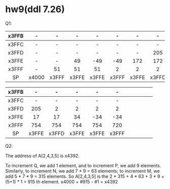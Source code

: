 # hw9(ddl 7.26)

Q1:

| x3FFB |   -   |   -   |   -   |   -   |   -   |   -   |   -   |   -   |   -   |
| :---: | :---: | :---: | :---: | :---: | :---: | :---: | :---: | :---: | :---: |
| x3FFC |   -   |   -   |   -   |   -   |   -   |   -   |   -   |   -   |   -   |
| x3FFD |   -   |   -   |   -   |   -   |   -   |   -   |  205  |  205  |  205  |
| x3FFE |   -   |   -   |  49   |  -49  |  -49  |  172  |  172  |  377  |  377  |
| x3FFF |   -   |  51   |  51   |  51   |   2   |   2   |   2   |   2   |  754  |
|  SP   | x4000 | x3FFF | x3FFE | x3FFE | x3FFF | x3FFE | x3FFD | x3FFE | x3FFF |

| x3FFB |   -   |   -   |   -   |   -   |   -   |      |      |      |      |      |
| :---: | :---: | :---: | :---: | :---: | :---: | ---- | ---- | ---- | ---- | ---- |
| x3FFC |   -   |   -   |   -   |   -   |   -   |      |      |      |      |      |
| x3FFD |  205  |   2   |   2   |   2   |   2   |      |      |      |      |      |
| x3FFE |  17   |  17   |  34   |  -34  |  -34  |      |      |      |      |      |
| x3FFF |  754  |  754  |  754  |  754  |  720  |      |      |      |      |      |
|  SP   | x3FFE | x3FFD | x3FFE | x3FFE | x3FFF |      |      |      |      |      |

Q2:

The address of A[2,4,3,5] is x4392.

To increment Q, we add 1 element, and to increment P, we add 9 elements. Similarly, to increment N, we add 7 * 9 = 63 elements; to increment M, we add 5 * 7 * 9 = 315 elements.
So A[2,4,3,5] is the 2 * 315 + 4 * 63 + 3 * 9 + (5+1) * 1 = 915 th element.
x4000 + #915 - #1 = x4392
